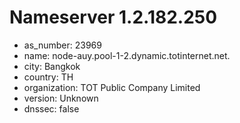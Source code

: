 # Nameserver 1.2.182.250

* as_number: 23969
* name: node-auy.pool-1-2.dynamic.totinternet.net.
* city: Bangkok
* country: TH
* organization: TOT Public Company Limited
* version: Unknown
* dnssec: false
